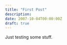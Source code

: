 ```yaml
---
title: "First Post"
description: 
date: 2007-10-04T00:00:00Z
draft: true
---
```


Just testing some stuff.

